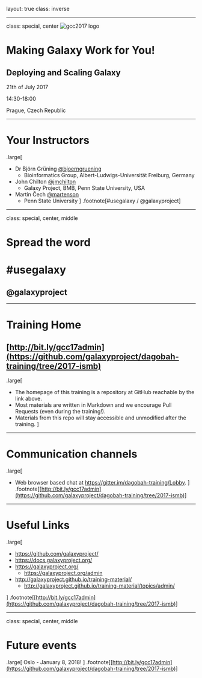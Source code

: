 layout: true
class: inverse

---
class: special, center
![gcc2017 logo](../shared-images/gcc2017_logo_black.png)

# Making Galaxy Work for You!

## Deploying and Scaling Galaxy

21th of July 2017

14:30-18:00

Prague, Czech Republic

---
# Your Instructors
.large[
- Dr Björn Grüning [@bjoerngruening](https://twitter.com/bjoerngruening)
  - Bioinformatics Group, Albert-Ludwigs-Universität Freiburg, Germany
- John Chilton [@jmchilton](https://twitter.com/jmchilton)
  - Galaxy Project, BMB, Penn State University, USA
- Martin Čech [@martenson](https://twitter.com/martenson)
  - Penn State University
]
.footnote[\#usegalaxy / @galaxyproject]

---
class: special, center, middle
# Spread the word

# \#usegalaxy
## @galaxyproject

---
# Training Home

## [http://bit.ly/gcc17admin](https://github.com/galaxyproject/dagobah-training/tree/2017-ismb)
.large[
* The homepage of this training is a repository at GitHub reachable by the link above.
* Most materials are written in Markdown and we encourage Pull Requests (even during the training!).
* Materials from this repo will stay accessible and unmodified after the training.
]

---
# Communication channels
.large[
* Web browser based chat at https://gitter.im/dagobah-training/Lobby.
]
.footnote[[http://bit.ly/gcc17admin](https://github.com/galaxyproject/dagobah-training/tree/2017-ismb)]

---
# Useful Links
.large[
- https://github.com/galaxyproject/
- https://docs.galaxyproject.org/
- https://galaxyproject.org/
  - https://galaxyproject.org/admin
- http://galaxyproject.github.io/training-material/
  - http://galaxyproject.github.io/training-material/topics/admin/

]
.footnote[[http://bit.ly/gcc17admin](https://github.com/galaxyproject/dagobah-training/tree/2017-ismb)]

---
class: special, center, middle
# Future events
.large[
Oslo - January 8, 2018!
]
.footnote[[http://bit.ly/gcc17admin](https://github.com/galaxyproject/dagobah-training/tree/2017-ismb)]
